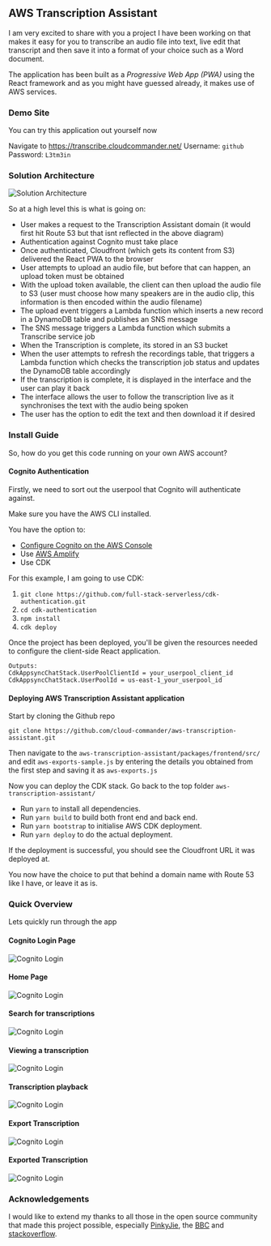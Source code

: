 
## AWS Transcription Assistant

I am very excited to share with you a project I have been working on that makes it easy for you to transcribe an audio file into text,  live edit that transcript and then save it into a format of your choice such as a Word document. 

The application has been built as a *Progressive Web App (PWA)* using the React framework and as you might have guessed already, it makes use of AWS services.

### Demo Site
You can try this application out yourself now

Navigate to https://transcribe.cloudcommander.net/
Username: `github`
Password: `L3tm3in`

### Solution Architecture
![Solution Architecture](https://raw.githubusercontent.com/cloud-commander/aws-transcription-assistant/master/aws-transcription-assistant-architecture-diagram.png)

So at a high level this is what is going on:

 - User makes a request to the Transcription Assistant domain (it would first hit Route 53 but that isnt reflected in the above diagram)
 - Authentication against Cognito must take place
 - Once authenticated, Cloudfront (which gets its content from S3) delivered the React PWA to the browser
 - User attempts to upload an audio file, but before that can happen, an upload token must be obtained
 - With the upload token available, the client can then upload the audio file to S3 (user must choose how many speakers are in the audio clip, this information is then encoded within the audio filename)
 - The upload event triggers a Lambda function which inserts a new record in a DynamoDB table and publishes an SNS message
 - The SNS message triggers a Lambda function which submits a Transcribe service job
 - When the Transcription is complete, its stored in an S3 bucket
 - When the user attempts to refresh the recordings table, that triggers a Lambda function which checks the transcription job status and updates the DynamoDB table accordingly
 - If the transcription is complete, it is displayed in the interface and the user can play it back
 - The interface allows the user to follow the transcription live as it synchronises the text with the audio being spoken
 - The user has the option to edit the text and then download it if desired

### Install Guide

So, how do you get this code running on your own AWS account?

#### Cognito Authentication

Firstly, we need to sort out the userpool that Cognito will authenticate against.

Make sure you have the AWS CLI installed.

You have the option to:

 - [Configure Cognito on the AWS Console](https://docs.aws.amazon.com/cognito/latest/developerguide/getting-started-with-cognito-user-pools.html)
 - Use [AWS Amplify](https://aws.amazon.com/blogs/mobile/amplify-cli-enables-creating-amazon-cognito-user-pool-groups-configuring-fine-grained-permissions-on-groups-and-adding-user-management-capabilities-to-applications/)
 - Use CDK

For this example, I am going to use CDK:

1.    `git clone https://github.com/full-stack-serverless/cdk-authentication.git`
2.    `cd cdk-authentication` 
3.    `npm install`
4.    `cdk deploy`

Once the project has been deployed, you'll be given the resources needed to configure the client-side React application.

    Outputs:
    CdkAppsyncChatStack.UserPoolClientId = your_userpool_client_id
    CdkAppsyncChatStack.UserPoolId = us-east-1_your_userpool_id

#### Deploying AWS Transcription Assistant application

Start by cloning the Github repo

    git clone https://github.com/cloud-commander/aws-transcription-assistant.git

Then navigate to the `aws-transcription-assistant/packages/frontend/src/`
and edit `aws-exports-sample.js` by entering the details you obtained from the first step and saving it as `aws-exports.js`

Now you can deploy the CDK stack. Go back to the top folder `aws-transcription-assistant/`

 - Run `yarn` to install all dependencies.
- Run `yarn build` to build both front end and back end.
- Run `yarn bootstrap` to initialise AWS CDK deployment.
- Run `yarn deploy` to do the actual deployment.

 If the deployment is successful, you should see the Cloudfront URL it was deployed at.

You now have the choice to put that behind a domain name with Route 53 like I have, or leave it as is.

### Quick Overview

Lets quickly run through the app

#### Cognito Login Page
![Cognito Login](https://github.com/cloud-commander/aws-transcription-assistant/raw/master/screenshots/Capture.PNG)

#### Home Page
![Cognito Login](https://github.com/cloud-commander/aws-transcription-assistant/raw/master/screenshots/Capture2.PNG)

#### Search for transcriptions
![Cognito Login](https://github.com/cloud-commander/aws-transcription-assistant/raw/master/screenshots/Capture3.PNG)

#### Viewing a transcription
![Cognito Login](https://github.com/cloud-commander/aws-transcription-assistant/raw/master/screenshots/Capture4.PNG)

#### Transcription playback
![Cognito Login](https://github.com/cloud-commander/aws-transcription-assistant/raw/master/screenshots/Capture5.PNG)

#### Export Transcription
![Cognito Login](https://github.com/cloud-commander/aws-transcription-assistant/raw/master/screenshots/Capture6.PNG)

#### Exported Transcription
![Cognito Login](https://github.com/cloud-commander/aws-transcription-assistant/raw/master/screenshots/Capture7.PNG)

### Acknowledgements
I would like to extend my thanks to all those in the open source community that made this project possible, especially [PinkyJie](https://github.com/PinkyJie), the [BBC](https://github.com/bbc/react-transcript-editor) and [stackoverflow](https://stackoverflow.com/).
